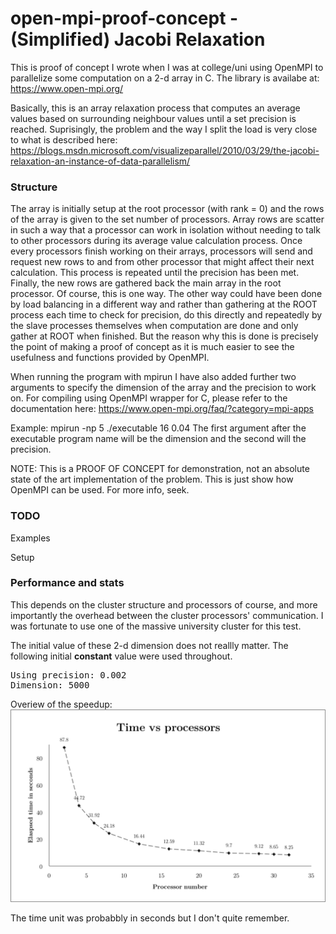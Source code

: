 # open-mpi-proof-concept - (Simplified) Jacobi Relaxation

This is proof of concept I wrote when I was at college/uni using OpenMPI to parallelize some computation on a 2-d array in C. The library is availabe at: https://www.open-mpi.org/

Basically, this is an array relaxation process that computes an average values based on surrounding neighbour values until a set precision is reached. Suprisingly, the problem and the way I split the load is very close to what is described here: https://blogs.msdn.microsoft.com/visualizeparallel/2010/03/29/the-jacobi-relaxation-an-instance-of-data-parallelism/

<h3>Structure</h3>

The array is initially setup at the root processor (with rank = 0) and the rows of the array is given to the set number of processors. Array rows are scatter in such a way that a processor can work in isolation without needing to talk to
other processors during its average value calculation process. Once every processors finish working on their arrays, processors will send and request new rows to and from other processor that might affect their next calculation. This process
is repeated until the precision has been met. Finally, the new rows are gathered back the main array in the root processor. Of course, this is one way. The other way could have been done by load balancing in a different way and rather than gathering at the ROOT process each time to check for precision, do this directly and repeatedly by the slave processes themselves when computation are done and only gather at ROOT when finished. But the reason why this is done is precisely the point of making a proof of concept as it is much easier to see the usefulness and functions provided by OpenMPI.

When running the program with mpirun I have also added further two arguments to specify the dimension of the array and the precision to work on. For compiling using OpenMPI wrapper for C, please refer to the documentation here:
https://www.open-mpi.org/faq/?category=mpi-apps

Example:
mpirun -np 5 ./executable 16 0.04
The first argument after the executable program name will be the dimension and the second will the precision.

NOTE: This is a PROOF OF CONCEPT for demonstration, not an absolute state of the art implementation of the problem. This is just show how OpenMPI can be used. For more info, seek.


<h3>TODO</h3>

Examples

Setup


<h3>Performance and stats</h3>
This depends on the cluster structure and processors of course, and more importantly the overhead between the cluster processors' communication. I was fortunate to use one of the massive university cluster for this test.

The initial value of these 2-d dimension does not reallly matter. The following initial **constant** value were used throughout.

<pre>
Using precision: 0.002
Dimension: 5000
</pre>

Overiew of the speedup:
![alt tag](https://raw.githubusercontent.com/bhuone-garbu/open-mpi-proof-concept/master/time%20vs%20processor.png)

The time unit was probabbly in seconds but I don't quite remember.


